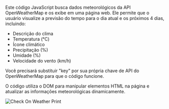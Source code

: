 Este código JavaScript busca dados meteorológicos da API OpenWeatherMap e os exibe em uma página web. Ele permite que o usuário visualize a previsão do tempo para o dia atual e os próximos 4 dias, incluindo:

- Descrição do clima
- Temperatura (°C)
- Ícone climático
- Precipitação (%)
- Umidade (%)
- Velocidade do vento (km/h)
  
Você precisará substituir "key" por sua própria chave de API do OpenWeatherMap para que o código funcione.

O código utiliza o DOM para manipular elementos HTML na página e atualizar as informações meteorológicas dinamicamente.

![Check On Weather Print](https://github.com/nicolaswvrtn/CheckOnWeather/assets/115571358/e7dce2a2-5b94-4968-9769-da046facb5dc)
